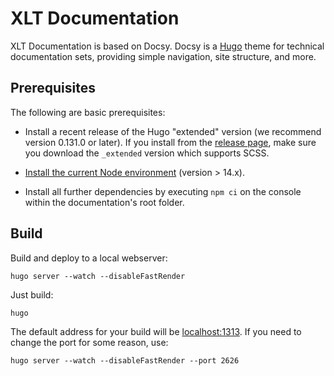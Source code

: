 # XLT Documentation

XLT Documentation is based on Docsy. Docsy is a [Hugo](https://gohugo.io/) theme for technical documentation sets, providing simple navigation, site structure, and more.

## Prerequisites

The following are basic prerequisites:

- Install a recent release of the Hugo "extended" version (we recommend version 0.131.0 or later). 
If you install from the [release page](https://github.com/gohugoio/hugo/releases), make sure you download the `_extended` version which supports SCSS.

- [Install the current Node environment](https://docs.npmjs.com/downloading-and-installing-node-js-and-npm) (version > 14.x).

- Install all further dependencies by executing `npm ci` on the console within the documentation's root folder.

## Build

Build and deploy to a local webserver:

```
hugo server --watch --disableFastRender
```

Just build:

```
hugo
```

The default address for your build will be [localhost:1313](localhost:1313). If you need to change the port for some reason, use:

```
hugo server --watch --disableFastRender --port 2626
```

